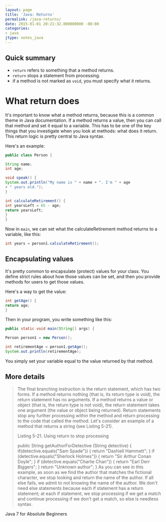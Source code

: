 ```yaml
---
layout: page
title: 'Java: Returns'
permalink: /java-returns/
date: 2015-01-01 20:21:32.000000000 -08:00
categories:
- java
jtype: notes_java
---
```


## Quick summary

* `return` refers to something that a method returns.
* `return` stops a statement from processing.
* if a method is not marked as `void`, you must specify what it returns.

# What return does

It's important to know what a method returns, because this is a common theme in Java documentation. If a method returns a value, then you can call that method and set it equal to a variable. This has to be one of the key things that you investigate when you look at methods: what does it return. This return logic is pretty central to Java syntax.

Here's an example:

```java
public class Person {

String name;
int age;

void speak() {
System.out.println("My name is " + name + ". I'm " + age
+ " years old.");
}

int calculateRetirement() {
int yearsLeft = 65 - age;
return yearsLeft;
}
}
```

Now in `main`, we can set what the calculateRetirement method returns to a variable, like this:

```java
int years = person1.calculateRetirement();
```

## Encapsulating values

It's pretty common to encapsulate (protect) values for your class. You define strict rules about how those values can be set, and then you provide methods for users to get those values.

Here's a way to get the value:

```java
int getAge() {
return age;
}
```

Then in your program, you write something like this:

```java
public static void main(String[] args) {

Person person1 = new Person();

int retirementAge = person1.getAge();
System.out.println(retirementAge);
```

You simply set your variable equal to the value returned by that method.

## More details

> The final branching instruction is the return statement, which has two forms. If a method returns nothing (that is, its return type is void), the return statement has no arguments. If a method returns a value or object (that is, the return type is not void), the return statement takes one argument (the value or object being returned). Return statements stop any further processing within the method and return processing to the code that called the method. Let's consider an example of a method that returns a string (see Listing 5-21).
>
> Listing 5-21\. Using return to stop processing
>
> public String getAuthorForDetective (String detective) {
>  if(detective.equals("Sam Spade")) {
>  return "Dashiell Hammett";
>  }
>  if (detective.equals("Sherlock Holmes")) {
>  return "Sir Arthur Conan Doyle";
>  }
>  if (detective.equals("Charlie Chan")) {
>  return "Earl Derr Biggers";
>  }
>  return "Unknown author";
>  }
>  As you can see in this example, as soon as we find the author that matches the fictional character, we stop looking and return the name of the author. If all else fails, we admit to not knowing the name of the author. We don't need else statements because each if statement has a return statement; at each if statement, we stop processing if we get a match and continue processing if we don't get a match, so else is needless syntax.

Java 7 for Absolute Beginners